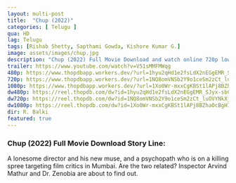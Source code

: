 ```yaml
---
layout: multi-post
title:  "Chup (2022)"
categories: [ Telugu ]
qua: HD
lag: Telugu
tags: [Rishab Shetty, Sapthami Gowda, Kishore Kumar G.]
image: assets/images/chup.jpg
description: "Chup (2022) Full Movie Download and watch online 720p low file size 500 mb."
trailer: https://www.youtube.com/watch?v=V51sMMFMWqg
480p: https://www.thopdbapp.workers.dev/?url=1hyu2qHd1e2fsLdX2nEGgEMR_SJyx-sbC
720p: https://www.thopdbapp.workers.dev/?url=1NQ8omVNSb2Y9o1ceSm2zCt_luOVYNkXj
1080p: https://www.thopdbapp.workers.dev/?url=1Xo0Wr-mxxCgKBSt1lAPj8BZhaOcBgHIl
dw480p: https://reel.thopdb.com/dw?id=1hyu2qHd1e2fsLdX2nEGgEMR_SJyx-sbC
dw720p: https://reel.thopdb.com/dw?id=1NQ8omVNSb2Y9o1ceSm2zCt_luOVYNkXj
dw1080p: https://reel.thopdb.com/dw?id=1Xo0Wr-mxxCgKBSt1lAPj8BZhaOcBgHIl
dir: R. Balki
featured: true
---
```


### Chup (2022) Full Movie Download Story Line:
A lonesome director and his new muse, and a psychopath who is on a killing spree targeting film critics in Mumbai. Are the two related? Inspector Arvind Mathur and Dr. Zenobia are about to find out.